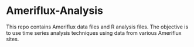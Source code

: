 # Ameriflux-Analysis
This repo contains Ameriflux data files and R analysis files. The objective is to use time series analysis techniques using data from various Ameriflux sites.